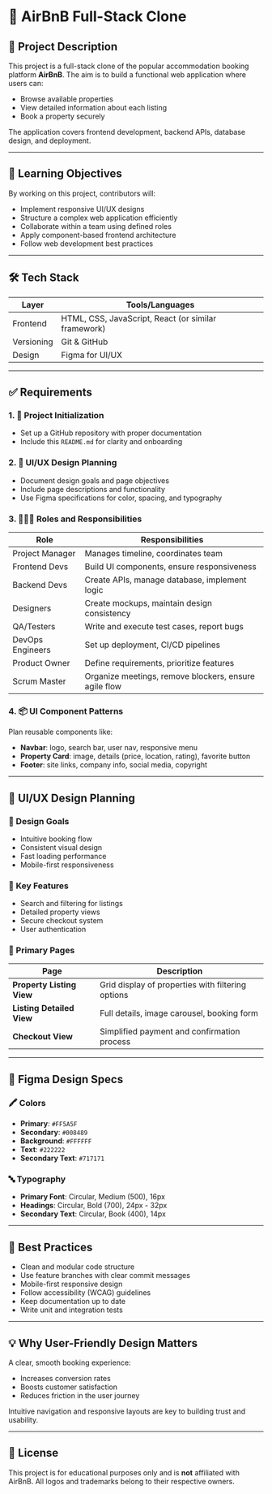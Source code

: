 # 🏡 AirBnB Full-Stack Clone

## 📌 Project Description

This project is a full-stack clone of the popular accommodation booking platform **AirBnB**. The aim is to build a functional web application where users can:

- Browse available properties
- View detailed information about each listing
- Book a property securely

The application covers frontend development, backend APIs, database design, and deployment.

---

## 🎯 Learning Objectives

By working on this project, contributors will:

- Implement responsive UI/UX designs
- Structure a complex web application efficiently
- Collaborate within a team using defined roles
- Apply component-based frontend architecture
- Follow web development best practices

---

## 🛠️ Tech Stack

| Layer        | Tools/Languages                     |
|--------------|-------------------------------------|
| Frontend     | HTML, CSS, JavaScript, React (or similar framework) |
| Versioning   | Git & GitHub                        |
| Design       | Figma for UI/UX                     |

---

## ✅ Requirements

### 1. 📁 Project Initialization

- Set up a GitHub repository with proper documentation
- Include this `README.md` for clarity and onboarding

### 2. 🎨 UI/UX Design Planning

- Document design goals and page objectives
- Include page descriptions and functionality
- Use Figma specifications for color, spacing, and typography

### 3. 🧑‍🤝‍🧑 Roles and Responsibilities

| Role             | Responsibilities |
|------------------|------------------|
| Project Manager  | Manages timeline, coordinates team |
| Frontend Devs    | Build UI components, ensure responsiveness |
| Backend Devs     | Create APIs, manage database, implement logic |
| Designers        | Create mockups, maintain design consistency |
| QA/Testers       | Write and execute test cases, report bugs |
| DevOps Engineers | Set up deployment, CI/CD pipelines |
| Product Owner    | Define requirements, prioritize features |
| Scrum Master     | Organize meetings, remove blockers, ensure agile flow |

### 4. 📦 UI Component Patterns

Plan reusable components like:

- **Navbar**: logo, search bar, user nav, responsive menu
- **Property Card**: image, details (price, location, rating), favorite button
- **Footer**: site links, company info, social media, copyright

---

## 🧭 UI/UX Design Planning

### 🎯 Design Goals

- Intuitive booking flow
- Consistent visual design
- Fast loading performance
- Mobile-first responsiveness

### 🔑 Key Features

- Search and filtering for listings
- Detailed property views
- Secure checkout system
- User authentication

### 📄 Primary Pages

| Page | Description |
|------|-------------|
| **Property Listing View** | Grid display of properties with filtering options |
| **Listing Detailed View** | Full details, image carousel, booking form |
| **Checkout View** | Simplified payment and confirmation process |

---

## 🎨 Figma Design Specs

### 🖍️ Colors

- **Primary**: `#FF5A5F`
- **Secondary**: `#008489`
- **Background**: `#FFFFFF`
- **Text**: `#222222`
- **Secondary Text**: `#717171`

### 🔤 Typography

- **Primary Font**: Circular, Medium (500), 16px
- **Headings**: Circular, Bold (700), 24px - 32px
- **Secondary Text**: Circular, Book (400), 14px

---

## 📐 Best Practices

- Clean and modular code structure
- Use feature branches with clear commit messages
- Mobile-first responsive design
- Follow accessibility (WCAG) guidelines
- Keep documentation up to date
- Write unit and integration tests

---

## 💡 Why User-Friendly Design Matters

A clear, smooth booking experience:

- Increases conversion rates
- Boosts customer satisfaction
- Reduces friction in the user journey

Intuitive navigation and responsive layouts are key to building trust and usability.

---

## 📄 License

This project is for educational purposes only and is **not** affiliated with AirBnB. All logos and trademarks belong to their respective owners.
